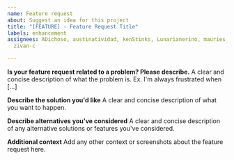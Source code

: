```yaml
---
name: Feature request
about: Suggest an idea for this project
title: "[FEATURE] - Feature Request Title"
labels: enhancement
assignees: ADichoso, austinatividad, kenStinks, Lunarianerino, mauries-lopez, ren-malthalash,
  zivan-c

---
```


**Is your feature request related to a problem? Please describe.**
A clear and concise description of what the problem is. Ex. I'm always frustrated when [...]

**Describe the solution you'd like**
A clear and concise description of what you want to happen.

**Describe alternatives you've considered**
A clear and concise description of any alternative solutions or features you've considered.

**Additional context**
Add any other context or screenshots about the feature request here.
